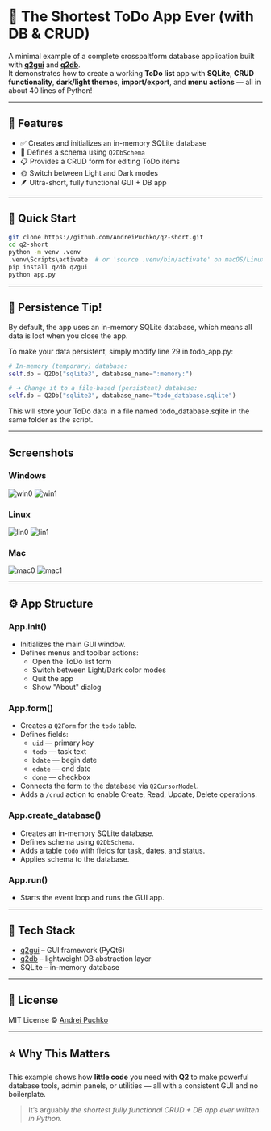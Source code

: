 # 📝 The Shortest ToDo App Ever (with DB & CRUD)

A minimal example of a complete crosspaltform database application built with [**q2gui**](https://pypi.org/project/q2gui/) and [**q2db**](https://pypi.org/project/q2db/).  
It demonstrates how to create a working **ToDo list** app with **SQLite**, **CRUD functionality**, **dark/light themes**, **import/export**, and **menu actions** — all in about 40 lines of Python!

---

## 🚀 Features

- ✅ Creates and initializes an in-memory SQLite database  
- 🧱 Defines a schema using `Q2DbSchema`  
- 📋 Provides a CRUD form for editing ToDo items  
- 🌞 Switch between Light and Dark modes  
- 🪶 Ultra-short, fully functional GUI + DB app  

---

## 🧩 Quick Start

```bash
git clone https://github.com/AndreiPuchko/q2-short.git
cd q2-short
python -m venv .venv
.venv\Scripts\activate  # or 'source .venv/bin/activate' on macOS/Linux
pip install q2db q2gui
python app.py
```

---


## 💾 Persistence Tip!

By default, the app uses an in-memory SQLite database, which means all data is lost when you close the app.

To make your data persistent, simply modify line 29 in todo_app.py:
```python
# In-memory (temporary) database:
self.db = Q2Db("sqlite3", database_name=":memory:")

# ➜ Change it to a file-based (persistent) database:
self.db = Q2Db("sqlite3", database_name="todo_database.sqlite")
```
This will store your ToDo data in a file named todo_database.sqlite in the same folder as the script.

---

## Screenshots
### Windows
![win0](https://andreipuchko.github.io/q2-short/docs/windows0.png)
![win1](https://andreipuchko.github.io/q2-short/docs/windows1.png)
### Linux
![lin0](https://andreipuchko.github.io/q2-short/docs/linux0.png)
![lin1](https://andreipuchko.github.io/q2-short/docs/linux1.png)
### Mac
![mac0](https://andreipuchko.github.io/q2-short/docs/mac0.png)
![mac1](https://andreipuchko.github.io/q2-short/docs/mac1.png)

---

## ⚙️ App Structure

### **App.__init__()**
- Initializes the main GUI window.  
- Defines menus and toolbar actions:  
  - Open the ToDo list form  
  - Switch between Light/Dark color modes  
  - Quit the app  
  - Show "About" dialog  

### **App.form()**
- Creates a `Q2Form` for the `todo` table.  
- Defines fields:  
  - `uid` — primary key  
  - `todo` — task text  
  - `bdate` — begin date  
  - `edate` — end date  
  - `done` — checkbox  
- Connects the form to the database via `Q2CursorModel`.  
- Adds a `/crud` action to enable Create, Read, Update, Delete operations.

### **App.create_database()**
- Creates an in-memory SQLite database.  
- Defines schema using `Q2DbSchema`.  
- Adds a table `todo` with fields for task, dates, and status.  
- Applies schema to the database.

### **App.run()**
- Starts the event loop and runs the GUI app.

---

## 🧰 Tech Stack

- [q2gui](https://pypi.org/project/q2gui/) – GUI framework (PyQt6)  
- [q2db](https://pypi.org/project/q2db/) – lightweight DB abstraction layer  
- SQLite – in-memory database  

---

## 📜 License

MIT License © [Andrei Puchko](https://github.com/AndreiPuchko)

---

## ⭐️ Why This Matters

This example shows how **little code** you need with **Q2** to make powerful database tools, admin panels, or utilities — all with a consistent GUI and no boilerplate.

> It’s arguably *the shortest fully functional CRUD + DB app ever written in Python.*

